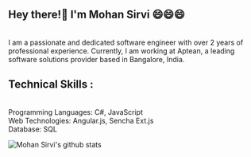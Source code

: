 ## Hey there!👋 I'm Mohan Sirvi 😄😄😄
<br />
I am a passionate and dedicated software engineer with over 2 years of professional experience. Currently, I am working at Aptean, a leading software solutions provider based in Bangalore, India.

## Technical Skills :

<br />
Programming Languages: C#, JavaScript
<br />
Web Technologies: Angular.js, Sencha Ext.js
<br />
Database: SQL


![Mohan Sirvi's github stats](https://github-readme-stats.vercel.app/api?username=mohansirvi&show_icons=true&hide_border=true)

<!--
<a href="https://github.com/rockstarCSE057/Line-Encoding">
  <img align="left" src="https://github-readme-stats.vercel.app/api/pin/?username=mohansirvi&repo=Line-Encoding" />
</a>

<a href="https://github.com/rockstarCSE057/Mini-Tic-Tac-Toe">
  <img align="right" src="https://github-readme-stats.vercel.app/api/pin/?username=mohansirvi&repo=Mini-Tic-Tac-Toe" />
</a>




**Mohan** is a ✨ _special_ ✨ repository because its `README.md` (this file) appears on your GitHub profile.

Here are some ideas to get you started:

- 🔭 I’m currently working on 

- 👯 I’m looking to collaborate on ...

- 🤔 I’m looking for help with ...

- 💬 Ask me about ...

- 📫 How to reach me: ... mohansirvi999@gmail.com

- 😄 Pronouns: ...

- ⚡ Fun fact: ...
-->

